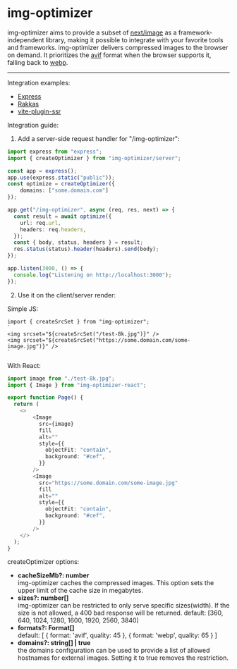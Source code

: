 # img-optimizer

img-optimizer aims to provide a subset of [next/image](https://nextjs.org/docs/api-reference/next/image) as a framework-independent library, making it possible to integrate with your favorite tools and frameworks. img-optimizer
delivers compressed images to the browser on demand. It prioritizes the [avif](https://caniuse.com/avif) format when the browser supports it, falling back to [webp](https://caniuse.com/webp).

<hr>

Integration examples:
- [Express](./examples/express/)
- [Rakkas](./examples/rakkas/)
- [vite-plugin-ssr](./examples/vite-plugin-ssr/)

Integration guide:

1. Add a server-side request handler for "/img-optimizer":
```ts
import express from "express";
import { createOptimizer } from "img-optimizer/server";

const app = express();
app.use(express.static("public"));
const optimize = createOptimizer({
    domains: ["some.domain.com"]
});

app.get("/img-optimizer", async (req, res, next) => {
  const result = await optimize({
    url: req.url,
    headers: req.headers,
  });
  const { body, status, headers } = result;
  res.status(status).header(headers).send(body);
});

app.listen(3000, () => {
  console.log("Listening on http://localhost:3000");
});
```

2. Use it on the client/server render:

Simple JS:
```JS
import { createSrcSet } from "img-optimizer";
`
<img srcset="${createSrcSet("/test-8k.jpg")}" />
<img srcset="${createSrcSet("https://some.domain.com/some-image.jpg")}" />
`
```

With React:
```ts
import image from "./test-8k.jpg";
import { Image } from "img-optimizer-react";

export function Page() {
  return (
    <>
        <Image
          src={image}
          fill
          alt=""
          style={{
            objectFit: "contain",
            background: "#cef",
          }}
        />
        <Image
          src="https://some.domain.com/some-image.jpg"
          fill
          alt=""
          style={{
            objectFit: "contain",
            background: "#cef",
          }}
        />
    </>
  );
}
```

createOptimizer options:
- <b>cacheSizeMb?: number</b><br> img-optimizer caches the compressed images. This option sets the upper limit of the cache size in megabytes.
- <b>sizes?: number[]</b><br> img-optimizer can be restricted to only serve specific sizes(width). If the size is not allowed, a 400 bad response will be returned. default: [360, 640, 1024, 1280, 1600, 1920, 2560, 3840]
- <b>formats?: Format[]</b><br> default: [
      {
        format: 'avif',
        quality: 45
      },
      {
        format: 'webp',
        quality: 65
      }
    ]
- <b>domains?: string[] | true</b><br> the domains configuration can be used to provide a list of allowed hostnames for external images. Setting it to true removes the restriction.